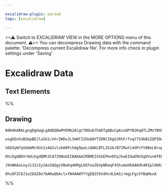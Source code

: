 ```yaml
---

excalidraw-plugin: parsed
tags: [excalidraw]

---
```

==⚠  Switch to EXCALIDRAW VIEW in the MORE OPTIONS menu of this document. ⚠== You can decompress Drawing data with the command palette: 'Decompress current Excalidraw file'. For more info check in plugin settings under 'Saving'


# Excalidraw Data
## Text Elements
%%
## Drawing
```compressed-json
N4KAkARALgngDgUwgLgAQQQDwMYEMA2AlgCYBOuA7hADTgQBuCpAzoQPYB2KqATLZMzYBXUtiRoIACyhQ4zZAHoFAc0JRJQgEYA6bGwC2CgF7N6hbEcK4OCtptbErHALRY8RMpWdx8Q1TdIEfARcZgRmBShcZQUebQBmbQAGGjoghH0EDihmbgBtcDBQMBKIEm4IAE0YABkAawAWbEqkflLYRAqoLChUkshMbh4AdgBGbWGAVjbIGG5RgA4ANgnp

wsgKEnVuBZmpBEJlaSG1/ohrZWDuJL3mKFI2OoQAYTZ8NlIKgGJRhF/fvqlTS4bB1ZQPIQcYivd6fCT3azMOC4QLZQGQABmhHw+AAyrArhJBB50RA7g8ngB1LaSIa3e6PBD4mCE9DE8p7CFHDjhXJoUZ7NjI7BqOb8pI3dYQcHCOAASWIfNQeQAunsMeRMgruBwhDi9oQoVgKrgUpzhFCecwlbr9VKwghiDtJjxlpMAJx7RgsdhcNDxL1MVicABy

nDEOyW7qSk0mMc9UsIzAAIuluk60PchAg9poLcQAKLBTLZG16/B7IRwYi4dPzYY8BoLBrupbxJI8EZ7IgcOo68vdtigx3cDEEMJ7bqYXoSUnkCgAFR6FVJGM4UFxhCM4l4krOa+yADFcPpsWLUKd2j0AIJEZR+9DBDG9QOkKDmAi3w4P6BC0l6bJcENJhtTQW0KylD5DkNAgl2nFc9lwIQoDYAAlcItx3LMcylHsEAACQOI4Z1QcYeEmQoAF9wDV

OhcDgOB8VrHdikgdQMh3CA72ONoGEIBAKAAIRBMEIShGEPm+DFpJkwEIGwERUSgOVun0fEKReN5JIkH4/j0uSFNIJSVIyYTQRlSFoS0uF0ARDgkRRLIX0KeTFKckz9EPbE8QJTj2SdXjDOM1T1MZaliG2NA+BcoL3JChknmZVkyTeDkYrc7IPNQ4RuV5eZAoy5TVIAeWFUV5glAqjLijJD3XY9T3wc9L1c6rMtUursk3bchj3SBYvajI4KgL97wq

J9nNKAaioyJi32vIy2AoSQQgzVBwKq4KMgLKEFoeZbVpNRaqF45hsAeHEAA0dh4RIplO863nwSpuCbJJVl4ow2AMbhWMgegCGzeYqM2mr9GyyyrSVCAxIClzwRIbqdw2+HSBICSbL+iBBLeNaIC+Z53UJwnSXQ5Q9RRb4C2TanqYgEH0rajcEoQUr304Ms7VKOBAjMYRmAAcTR4gkf7LnMU1BB0KNNGOGUX6pSyXBNGCNbsL2bAiDgbh1alDgTyw

0hs0FZC8J1o2EAZ0o7AAKwQbAclxfW4AAWTYYgEB25XVdHcdLbASj+AgLFgiVYBqMooA
```
%%